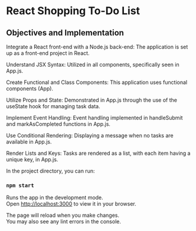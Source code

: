 # React Shopping To-Do List 

## Objectives and Implementation
Integrate a React front-end with a Node.js back-end: The application is set up as a front-end project in React. 

Understand JSX Syntax: Utilized in all components, specifically seen in App.js.

Create Functional and Class Components: This application uses functional components (App).

Utilize Props and State: Demonstrated in App.js through the use of the useState hook for managing task data.

Implement Event Handling: Event handling implemented in handleSubmit and markAsCompleted functions in App.js.

Use Conditional Rendering: Displaying a message when no tasks are available in App.js.

Render Lists and Keys: Tasks are rendered as a list, with each item having a unique key, in App.js.

In the project directory, you can run:

### `npm start`

Runs the app in the development mode.\
Open [http://localhost:3000](http://localhost:3000) to view it in your browser.

The page will reload when you make changes.\
You may also see any lint errors in the console.
